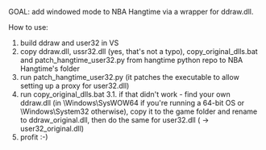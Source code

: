 GOAL: add windowed mode to NBA Hangtime via a wrapper for ddraw.dll.


How to use:
1. build ddraw and user32 in VS
2. copy ddraw.dll, ussr32.dll (yes, that's not a typo), copy_original_dlls.bat and patch_hangtime_user32.py from hangtime python repo to NBA Hangtime's folder
3. run patch_hangtime_user32.py (it patches the executable to allow setting up a proxy for user32.dll)
3. run copy_original_dlls.bat
	3.1. if that didn't work - find your own ddraw.dll (in \Windows\SysWOW64 if you're running a 64-bit OS or \Windows\System32 otherwise), copy it to the game folder and rename to ddraw_original.dll, then do the same for user32.dll ( -> user32_original.dll)
4. profit :-)
